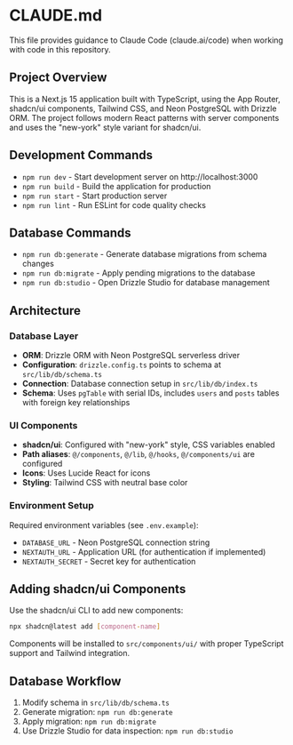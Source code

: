 # CLAUDE.md

This file provides guidance to Claude Code (claude.ai/code) when working with code in this repository.

## Project Overview

This is a Next.js 15 application built with TypeScript, using the App Router, shadcn/ui components, Tailwind CSS, and Neon PostgreSQL with Drizzle ORM. The project follows modern React patterns with server components and uses the "new-york" style variant for shadcn/ui.

## Development Commands

- `npm run dev` - Start development server on http://localhost:3000
- `npm run build` - Build the application for production
- `npm run start` - Start production server
- `npm run lint` - Run ESLint for code quality checks

## Database Commands

- `npm run db:generate` - Generate database migrations from schema changes
- `npm run db:migrate` - Apply pending migrations to the database
- `npm run db:studio` - Open Drizzle Studio for database management

## Architecture

### Database Layer
- **ORM**: Drizzle ORM with Neon PostgreSQL serverless driver
- **Configuration**: `drizzle.config.ts` points to schema at `src/lib/db/schema.ts`
- **Connection**: Database connection setup in `src/lib/db/index.ts`
- **Schema**: Uses `pgTable` with serial IDs, includes `users` and `posts` tables with foreign key relationships

### UI Components
- **shadcn/ui**: Configured with "new-york" style, CSS variables enabled
- **Path aliases**: `@/components`, `@/lib`, `@/hooks`, `@/components/ui` are configured
- **Icons**: Uses Lucide React for icons
- **Styling**: Tailwind CSS with neutral base color

### Environment Setup
Required environment variables (see `.env.example`):
- `DATABASE_URL` - Neon PostgreSQL connection string
- `NEXTAUTH_URL` - Application URL (for authentication if implemented)
- `NEXTAUTH_SECRET` - Secret key for authentication

## Adding shadcn/ui Components

Use the shadcn/ui CLI to add new components:
```bash
npx shadcn@latest add [component-name]
```

Components will be installed to `src/components/ui/` with proper TypeScript support and Tailwind integration.

## Database Workflow

1. Modify schema in `src/lib/db/schema.ts`
2. Generate migration: `npm run db:generate`
3. Apply migration: `npm run db:migrate`
4. Use Drizzle Studio for data inspection: `npm run db:studio`